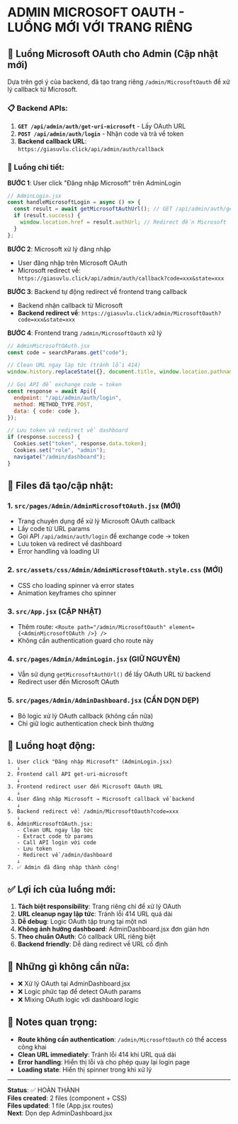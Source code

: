 # ADMIN MICROSOFT OAUTH - LUỒNG MỚI VỚI TRANG RIÊNG

## 🔄 Luồng Microsoft OAuth cho Admin (Cập nhật mới)

Dựa trên gợi ý của backend, đã tạo trang riêng `/admin/MicrosoftOauth` để xử lý callback từ Microsoft.

### 📋 Backend APIs:

1. **`GET /api/admin/auth/get-uri-microsoft`** - Lấy OAuth URL
2. **`POST /api/admin/auth/login`** - Nhận code và trả về token
3. **Backend callback URL**: `https://giasuvlu.click/api/admin/auth/callback`

### 🎯 Luồng chi tiết:

**BƯỚC 1**: User click "Đăng nhập Microsoft" trên AdminLogin

```javascript
// AdminLogin.jsx
const handleMicrosoftLogin = async () => {
  const result = await getMicrosoftAuthUrl(); // GET /api/admin/auth/get-uri-microsoft
  if (result.success) {
    window.location.href = result.authUrl; // Redirect đến Microsoft
  }
};
```

**BƯỚC 2**: Microsoft xử lý đăng nhập

- User đăng nhập trên Microsoft OAuth
- Microsoft redirect về: `https://giasuvlu.click/api/admin/auth/callback?code=xxx&state=xxx`

**BƯỚC 3**: Backend tự động redirect về frontend trang callback

- Backend nhận callback từ Microsoft
- **Backend redirect về**: `https://giasuvlu.click/admin/MicrosoftOauth?code=xxx&state=xxx`

**BƯỚC 4**: Frontend trang `/admin/MicrosoftOauth` xử lý

```javascript
// AdminMicrosoftOAuth.jsx
const code = searchParams.get("code");

// Clean URL ngay lập tức (tránh lỗi 414)
window.history.replaceState({}, document.title, window.location.pathname);

// Gọi API để exchange code → token
const response = await Api({
  endpoint: "/api/admin/auth/login",
  method: METHOD_TYPE.POST,
  data: { code: code },
});

// Lưu token và redirect về dashboard
if (response.success) {
  Cookies.set("token", response.data.token);
  Cookies.set("role", "admin");
  navigate("/admin/dashboard");
}
```

## 📁 Files đã tạo/cập nhật:

### 1. `src/pages/Admin/AdminMicrosoftOAuth.jsx` (MỚI)

- Trang chuyên dụng để xử lý Microsoft OAuth callback
- Lấy code từ URL params
- Gọi API `/api/admin/auth/login` để exchange code → token
- Lưu token và redirect về dashboard
- Error handling và loading UI

### 2. `src/assets/css/Admin/AdminMicrosoftOAuth.style.css` (MỚI)

- CSS cho loading spinner và error states
- Animation keyframes cho spinner

### 3. `src/App.jsx` (CẬP NHẬT)

- Thêm route: `<Route path="/admin/MicrosoftOauth" element={<AdminMicrosoftOAuth />} />`
- Không cần authentication guard cho route này

### 4. `src/pages/Admin/AdminLogin.jsx` (GIỮ NGUYÊN)

- Vẫn sử dụng `getMicrosoftAuthUrl()` để lấy OAuth URL từ backend
- Redirect user đến Microsoft OAuth

### 5. `src/pages/Admin/AdminDashboard.jsx` (CẦN DỌN DẸP)

- Bỏ logic xử lý OAuth callback (không cần nữa)
- Chỉ giữ logic authentication check bình thường

## 🔧 Luồng hoạt động:

```
1. User click "Đăng nhập Microsoft" (AdminLogin.jsx)
   ↓
2. Frontend call API get-uri-microsoft
   ↓
3. Frontend redirect user đến Microsoft OAuth URL
   ↓
4. User đăng nhập Microsoft → Microsoft callback về backend
   ↓
5. Backend redirect về: /admin/MicrosoftOauth?code=xxx
   ↓
6. AdminMicrosoftOAuth.jsx:
   - Clean URL ngay lập tức
   - Extract code từ params
   - Call API login với code
   - Lưu token
   - Redirect về /admin/dashboard
   ↓
7. ✅ Admin đã đăng nhập thành công!
```

## ✅ Lợi ích của luồng mới:

1. **Tách biệt responsibility**: Trang riêng chỉ để xử lý OAuth
2. **URL cleanup ngay lập tức**: Tránh lỗi 414 URL quá dài
3. **Dễ debug**: Logic OAuth tập trung tại một nơi
4. **Không ảnh hưởng dashboard**: AdminDashboard.jsx đơn giản hơn
5. **Theo chuẩn OAuth**: Có callback URL riêng biệt
6. **Backend friendly**: Dễ dàng redirect về URL cố định

## 🚫 Những gì không cần nữa:

- ❌ Xử lý OAuth tại AdminDashboard.jsx
- ❌ Logic phức tạp để detect OAuth params
- ❌ Mixing OAuth logic với dashboard logic

## 📝 Notes quan trọng:

- **Route không cần authentication**: `/admin/MicrosoftOauth` có thể access công khai
- **Clean URL immediately**: Tránh lỗi 414 khi URL quá dài
- **Error handling**: Hiển thị lỗi và cho phép quay lại login page
- **Loading state**: Hiển thị spinner trong khi xử lý

---

**Status**: ✅ HOÀN THÀNH  
**Files created**: 2 files (component + CSS)  
**Files updated**: 1 file (App.jsx routes)  
**Next**: Dọn dẹp AdminDashboard.jsx
